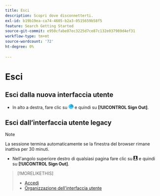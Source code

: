 ```yaml
---
title: Esci
description: Scopri dove disconnetterti.
exl-id: b19b19ea-ca74-4605-b2a3-0515659b58f5
feature: Search Getting Started
source-git-commit: e950cfabe87ec3225d7ce87c132e037989d4ef31
workflow-type: tm+mt
source-wordcount: '72'
ht-degree: 0%

---
```


# Esci

## Esci dalla nuova interfaccia utente

* In alto a destra, fare clic su ![Account](/help/search-social-commerce/assets/account.png "Account") e quindi su **[!UICONTROL Sign Out]**.

## Esci dall’interfaccia utente legacy

>[!NOTE]
>
>La sessione termina automaticamente se la finestra del browser rimane inattiva per 30 minuti.

* Nell&#39;angolo superiore destro di qualsiasi pagina fare clic su ![Profilo utente](/help/search-social-commerce/assets/user-profile.png "Profilo utente") e quindi su **[!UICONTROL Sign Out]**.

>[!MORELIKETHIS]
>
>* [Accedi](sign-in.md)
>* [Organizzazione dell&#39;interfaccia utente](user-interface.md)
